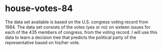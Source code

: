 # house-votes-84
The data set available is based on the U.S. congress voting record from 1984. The data set consists of the votes (yes or no) on sixteen issues for each of the 435 members of congress. from the voting record. I will use this data to learn a decision tree that predicts the political party of the representative︎ based on his︎/her vote︎.
